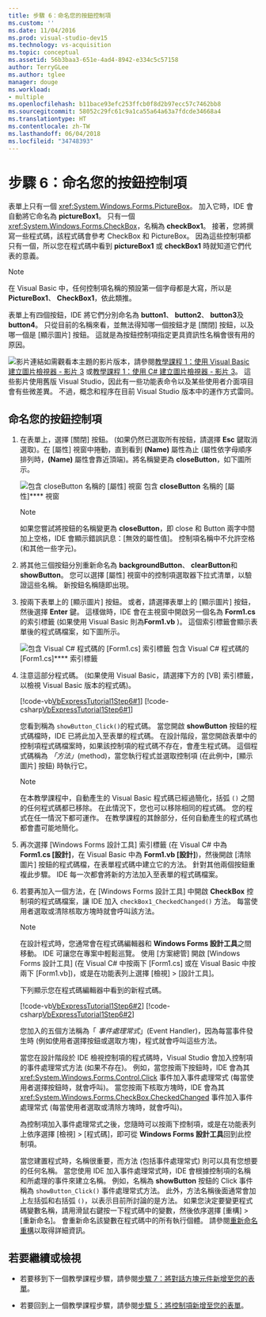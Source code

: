 ```yaml
---
title: 步驟 6：命名您的按鈕控制項
ms.custom: ''
ms.date: 11/04/2016
ms.prod: visual-studio-dev15
ms.technology: vs-acquisition
ms.topic: conceptual
ms.assetid: 56b3baa3-651e-4ad4-8942-e334c5c57158
author: TerryGLee
ms.author: tglee
manager: douge
ms.workload:
- multiple
ms.openlocfilehash: b11bace93efc253ffcb0f8d2b97ecc57c7462bb8
ms.sourcegitcommit: 58052c29fc61c9a1ca55a64a63a7fdcde34668a4
ms.translationtype: HT
ms.contentlocale: zh-TW
ms.lasthandoff: 06/04/2018
ms.locfileid: "34748393"
---
```

# <a name="step-6-name-your-button-controls"></a>步驟 6：命名您的按鈕控制項
表單上只有一個 <xref:System.Windows.Forms.PictureBox>。 加入它時，IDE 會自動將它命名為 **pictureBox1**。 只有一個 <xref:System.Windows.Forms.CheckBox>，名稱為 **checkBox1**。 接著，您將撰寫一些程式碼，該程式碼會參考 CheckBox 和 PictureBox。 因為這些控制項都只有一個，所以您在程式碼中看到 **pictureBox1** 或 **checkBox1** 時就知道它們代表的意義。

> [!NOTE]
>  在 Visual Basic 中，任何控制項名稱的預設第一個字母都是大寫，所以是 **PictureBox1**、 **CheckBox1**，依此類推。

 表單上有四個按鈕，IDE 將它們分別命名為 **button1**、 **button2**、 **button3**及 **button4**。 只從目前的名稱來看，並無法得知哪一個按鈕才是 [關閉]  按鈕，以及哪一個是 [顯示圖片]  按鈕。 這就是為按鈕控制項指定更具資訊性名稱會很有用的原因。

 ![影片連結](../data-tools/media/playvideo.gif)如需觀看本主題的影片版本，請參閱[教學課程 1：使用 Visual Basic 建立圖片檢視器 - 影片 3](http://go.microsoft.com/fwlink/?LinkId=205213) 或[教學課程 1：使用 C# 建立圖片檢視器 - 影片 3](http://go.microsoft.com/fwlink/?LinkId=205202)。 這些影片使用舊版 Visual Studio，因此有一些功能表命令以及某些使用者介面項目會有些微差異。 不過，概念和程序在目前 Visual Studio 版本中的運作方式雷同。

## <a name="to-name-your-button-controls"></a>命名您的按鈕控制項

1.  在表單上，選擇 [關閉]  按鈕。 (如果仍然已選取所有按鈕，請選擇 **Esc** 鍵取消選取)。在 [屬性] 視窗中捲動，直到看到 **(Name)** 屬性為止 (屬性依字母順序排列時，**(Name)** 屬性會靠近頂端)。將名稱變更為 **closeButton**，如下圖所示。

     ![包含 closeButton 名稱的 [屬性] 視窗](../ide/media/express_setnameproperty.png)
包含 **closeButton** 名稱的 [屬性]**** 視窗

    > [!NOTE]
    >  如果您嘗試將按鈕的名稱變更為 **closeButton**，即 close 和 Button 兩字中間加上空格，IDE 會顯示錯誤訊息：[無效的屬性值]。 控制項名稱中不允許空格 (和其他一些字元)。

2.  將其他三個按鈕分別重新命名為 **backgroundButton**、 **clearButton**和 **showButton**。 您可以選擇 [屬性]  視窗中的控制項選取器下拉式清單，以驗證這些名稱。 新按鈕名稱隨即出現。

3.  按兩下表單上的 [顯示圖片]  按鈕。 或者，請選擇表單上的 [顯示圖片] 按鈕，然後選擇 **Enter** 鍵。 這樣做時，IDE 會在主視窗中開啟另一個名為 **Form1.cs** 的索引標籤 (如果使用 Visual Basic 則為**Form1.vb** )。 這個索引標籤會顯示表單後的程式碼檔案，如下圖所示。

     ![包含 Visual C&#35; 程式碼的 [Form1.cs] 索引標籤](../ide/media/express_showbuttoncode.png)
包含 Visual C# 程式碼的 [Form1.cs]**** 索引標籤

4.  注意這部分程式碼。 (如果使用 Visual Basic，請選擇下方的 [VB]  索引標籤，以檢視 Visual Basic 版本的程式碼)。

     [!code-vb[VbExpressTutorial1Step6#1](../ide/codesnippet/VisualBasic/step-6-name-your-button-controls_1.vb)]
     [!code-csharp[VbExpressTutorial1Step6#1](../ide/codesnippet/CSharp/step-6-name-your-button-controls_1.cs)]

     您看到稱為 `showButton_Click()`的程式碼。 當您開啟 **showButton** 按鈕的程式碼檔時，IDE 已將此加入至表單的程式碼。 在設計階段，當您開啟表單中的控制項程式碼檔案時，如果該控制項的程式碼不存在，會產生程式碼。 這個程式碼稱為 *「方法」*(method)，當您執行程式並選取控制項 (在此例中，[顯示圖片]  按鈕) 時執行它。

    > [!NOTE]
    >  在本教學課程中，自動產生的 Visual Basic 程式碼已經過簡化，括弧 `()` 之間的任何程式碼都已移除。 在此情況下，您也可以移除相同的程式碼。 您的程式在任一情況下都可運作。 在教學課程的其餘部分，任何自動產生的程式碼也都會盡可能地簡化。

5.  再次選擇 [Windows Forms 設計工具] 索引標籤 (在 Visual C# 中為 **Form1.cs [設計]**，在 Visual Basic 中為 **Form1.vb [設計]**)，然後開啟 [清除圖片] 按鈕的程式碼檔，在表單程式碼中建立它的方法。 針對其他兩個按鈕重複此步驟。 IDE 每一次都會將新的方法加入至表單的程式碼檔案。

6.  若要再加入一個方法，在 [Windows Forms 設計工具] 中開啟 **CheckBox** 控制項的程式碼檔案，讓 IDE 加入 `checkBox1_CheckedChanged()` 方法。 每當使用者選取或清除核取方塊時就會呼叫該方法。

    > [!NOTE]
    >  在設計程式時，您通常會在程式碼編輯器和 **Windows Forms 設計工具**之間移動。 IDE 可讓您在專案中輕鬆巡覽。 使用 [方案總管] 開啟 [Windows Forms 設計工具] (在 Visual C# 中按兩下 [Form1.cs] 或在 Visual Basic 中按兩下 [Form1.vb])，或是在功能表列上選擇 [檢視] > [設計工具]。

     下列顯示您在程式碼編輯器中看到的新程式碼。

     [!code-vb[VbExpressTutorial1Step6#2](../ide/codesnippet/VisualBasic/step-6-name-your-button-controls_2.vb)]
     [!code-csharp[VbExpressTutorial1Step6#2](../ide/codesnippet/CSharp/step-6-name-your-button-controls_2.cs)]

     您加入的五個方法稱為「 *事件處理常式*」(Event Handler)，因為每當事件發生時 (例如使用者選擇按鈕或選取方塊)，程式就會呼叫這些方法。

     當您在設計階段於 IDE 檢視控制項的程式碼時，Visual Studio 會加入控制項的事件處理常式方法 (如果不存在)。 例如，當您按兩下按鈕時，IDE 會為其 <xref:System.Windows.Forms.Control.Click> 事件加入事件處理常式 (每當使用者選擇按鈕時，就會呼叫)。 當您按兩下核取方塊時，IDE 會為其 <xref:System.Windows.Forms.CheckBox.CheckedChanged> 事件加入事件處理常式 (每當使用者選取或清除方塊時，就會呼叫)。

     為控制項加入事件處理常式之後，您隨時可以按兩下控制項，或是在功能表列上依序選擇 [檢視] > [程式碼]，即可從 **Windows Forms 設計工具**回到此控制項。

     當您建置程式時，名稱很重要，而方法 (包括事件處理常式) 則可以具有您想要的任何名稱。 當您使用 IDE 加入事件處理常式時，IDE 會根據控制項的名稱和所處理的事件來建立名稱。 例如，名稱為 **showButton** 按鈕的 Click 事件稱為 `showButton_Click()` 事件處理常式方法。 此外，方法名稱後面通常會加上左括弧和右括弧 `()`，以表示目前所討論的是方法。 如果您決定要變更程式碼變數名稱，請用滑鼠右鍵按一下程式碼中的變數，然後依序選擇 [重構] > [重新命名]。 會重新命名該變數在程式碼中的所有執行個體。 請參閱[重新命名重構](../ide/reference/rename.md)以取得詳細資訊。

## <a name="to-continue-or-review"></a>若要繼續或檢視

-   若要移到下一個教學課程步驟，請參閱[步驟 7：將對話方塊元件新增至您的表單](../ide/step-7-add-dialog-components-to-your-form.md)。

-   若要回到上一個教學課程步驟，請參閱[步驟 5：將控制項新增至您的表單](../ide/step-5-add-controls-to-your-form.md)。
